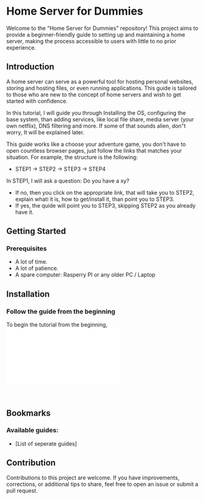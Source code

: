 # Home Server for Dummies

Welcome to the "Home Server for Dummies" repository! This project aims to provide a beginner-friendly guide to setting up and maintaining a home server, making the process accessible to users with little to no prior experience.

## Introduction

A  home server can serve as a powerful tool for hosting personal websites, storing and hosting files, or even running applications. This guide is tailored to those who are new to the concept of home servers and wish to get started with confidence.

In this tutorial, I will guide you through Installing the OS, configuring the base system, than adding services, like local file share, media server (your own netflix), DNS filtering and more. If some of that sounds alien, don"t worry, It will be explained later.

This guide works like a choose your adventure game, you don't have to open countless browser pages, just follow the links that matches your situation. For example, the structure is the following:

- STEP1 -> STEP2 -> STEP3 -> STEP4

In STEP1, I will ask a question: Do you have a xy? 
- If no, then you click on the appropriate link, that will take you to STEP2, explain whati it is, how to get/install it, than point you to STEP3.
- If yes, the quide will point you to STEP3, skipping STEP2 as you already have it.



## Getting Started

### Prerequisites

- A lot of time.
- A lot of patience.
- A spare computer: Rasperry PI or any older PC / Laptop


## Installation

### Follow the guide from the beginning
 To begin the tutorial from the beginning, ![>> Click Here <<](./guides/MILESTONE_01-Choosing-computer-type.md)

<br>

## Bookmarks

### Available guides:

- [List of seperate guides]



## Contribution

Contributions to this project are welcome. If you have improvements, corrections, or additional tips to share, feel free to open an issue or submit a pull request.